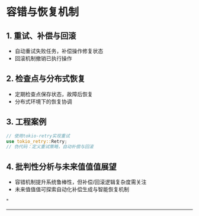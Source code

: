 ﻿# 容错与恢复机制

## 1. 重试、补偿与回滚

- 自动重试失败任务，补偿操作修复状态
- 回滚机制撤销已执行操作

## 2. 检查点与分布式恢复

- 定期检查点保存状态，故障后恢复
- 分布式环境下的恢复协调

## 3. 工程案例

```rust
// 使用tokio-retry实现重试
use tokio_retry::Retry;
// 伪代码：定义重试策略，自动补偿与回滚
```

## 4. 批判性分析与未来值值值展望

- 容错机制提升系统鲁棒性，但补偿/回滚逻辑复杂度需关注
- 未来值值值可探索自动化补偿生成与智能恢复机制

"

---
